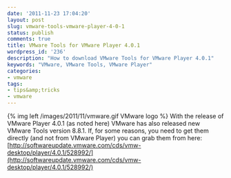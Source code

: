 ```yaml
---
date: '2011-11-23 17:04:20'
layout: post
slug: vmware-tools-vmware-player-4-0-1
status: publish
comments: true
title: VMware Tools for VMware Player 4.0.1
wordpress_id: '236'
description: "How to download VMware Tools for VMware Player 4.0.1"
keywords: "VMware, VMware Tools, VMware Player"
categories:
- vmware
tags:
- tips&amp;tricks
- vmware
---
```


{% img left /images/2011/11/vmware.gif VMware logo %} With the release of VMware Player 4.0.1 (as noted here) VMware has also released new VMware Tools version 8.8.1. If, for some reasons, you need to get them directly (and not from VMware Player) you can grab them from here: [http://softwareupdate.vmware.com/cds/vmw-desktop/player/4.0.1/528992/](http://softwareupdate.vmware.com/cds/vmw-desktop/player/4.0.1/528992/)

